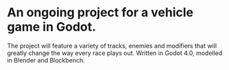 # An ongoing project for a vehicle game in Godot.

The project will feature a variety of tracks, enemies and modifiers that will greatly change the way every race plays out. Written in Godot 4.0, modelled in Blender and Blockbench.
